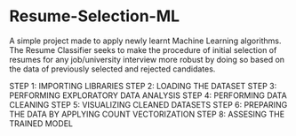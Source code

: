 # Resume-Selection-ML
A simple project made to apply newly learnt Machine Learning algorithms.
The Resume Classifier seeks to make the procedure of initial selection of 
resumes for any job/university interview more robust by doing so based on
the data of previously selected and rejected candidates.


STEP 1: IMPORTING LIBRARIES
STEP 2: LOADING THE DATASET
STEP 3: PERFORMING EXPLORATORY DATA ANALYSIS
STEP 4: PERFORMING DATA CLEANING
STEP 5: VISUALIZING CLEANED DATASETS
STEP 6: PREPARING THE DATA BY APPLYING COUNT VECTORIZATION
STEP 8: ASSESING THE TRAINED MODEL
 
